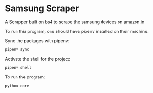 # Samsung Scraper
A Scrapper built on bs4 to scrape the samsung devices on amazon.in

To run this program, one should have pipenv installed on their machine.

Sync the packages with pipenv:
```sh
pipenv sync
```

Activate the shell for the project:
```sh
pipenv shell
```

To run the program:
```
python core
```
